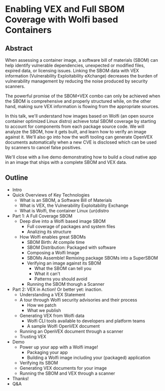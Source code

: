 # Enabling VEX and Full SBOM Coverage with Wolfi based Containers

## Abstract

When assessing a container image, a software bill of materials (SBOM) can help identify vulnerable dependencies, unexpected or modified files, expired data, or licensing issues. Linking the SBOM data with VEX information (Vulnerability Exploitability eXchange) decreases the burden of vulnerability management by reducing the noise produced by security scanners.

The powerful promise of the SBOM+VEX combo can only be achieved when the SBOM is comprehensive and properly structured while, on the other hand, making sure VEX information is flowing from the appropriate sources.

In this talk, we'll understand how images based on Wolfi (an open source container optimized Linux distro) achieve total SBOM coverage by starting to account for components from each package source code. We will analyze the SBOM, how it gets built, and learn how to verify an image against it. We'll also go into how the wolfi tooling can generate OpenVEX documents automatically when a new CVE is disclosed which can be used by scanners to cancel false positives.

We'll close with a live demo demonstrating how to build a cloud native app in an image that ships with a complete SBOM and VEX data.

## Outline

- Intro
- Quick Overviews of Key Technologies
  - What is an SBOM, a Software Bill of Materials
  - What is VEX, the Vulnerability Exploitability Exchange
  - What is Wolfi, the container Linux (un)distro
- Part 1: A Full Coverage SBOM
  - Deep dive into a Wolfi based image SBOM
    - Full coverage of packages and system files
    - Analizing its structure
  - How Wolfi enables great SBOMs
    - SBOM Birth: At compile time
    - SBOM Distribution: Packaged with software
    - Composing a Wolfi Image
    - SBOMs Assemble! Remixing package SBOMs into a SuperSBOM
    - Verifying an image against its SBOM
      - What the SBOM can tell you
      - What it can't
      - Patterns you should avoid
    - Running the SBOM thorugh a Scanner
- Part 2: VEX in Action! Or better yet: inaction.
  - Understanding a VEX Statement
  - A tour through Wolfi security advisories and their process
    -  How we patch
    - What we publish
  - Generating VEX from Wolfi data
    - Wolfi CLI tools available to developers and platform teams
    - A sample Wolfi OpenVEX document
  - Running an OpenVEX document through a scanner
  - Trusting VEX
- Demo 
  - Power up your app with a Wolfi image!
    - Packaging your app 
    - Building a Wolfi image including your (packaged) application
  - Verifying its SBOM 
  - Generating VEX documents for your image
  - Running the SBOM and VEX through a scanner
- Thanks!
- Q&A
